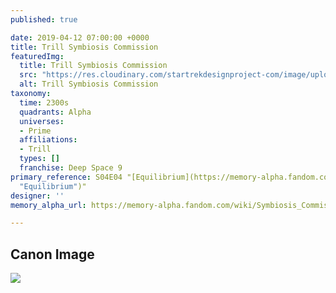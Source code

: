 ```yaml
---
published: true

date: 2019-04-12 07:00:00 +0000
title: Trill Symbiosis Commission
featuredImg:
  title: Trill Symbiosis Commission
  src: "https://res.cloudinary.com/startrekdesignproject-com/image/upload/v1555119482/TrillSymbiosisCommission.png"
  alt: Trill Symbiosis Commission
taxonomy:
  time: 2300s
  quadrants: Alpha
  universes:
  - Prime
  affiliations:
  - Trill
  types: []
  franchise: Deep Space 9
primary_reference: S04E04 "[Equilibrium](https://memory-alpha.fandom.com/wiki/Equilibrium
  "Equilibrium")"
designer: ''
memory_alpha_url: https://memory-alpha.fandom.com/wiki/Symbiosis_Commission

---
```

## Canon Image

![](https://res.cloudinary.com/startrekdesignproject-com/image/upload/v1555119482/TrillSymbiosisCommission1.png)